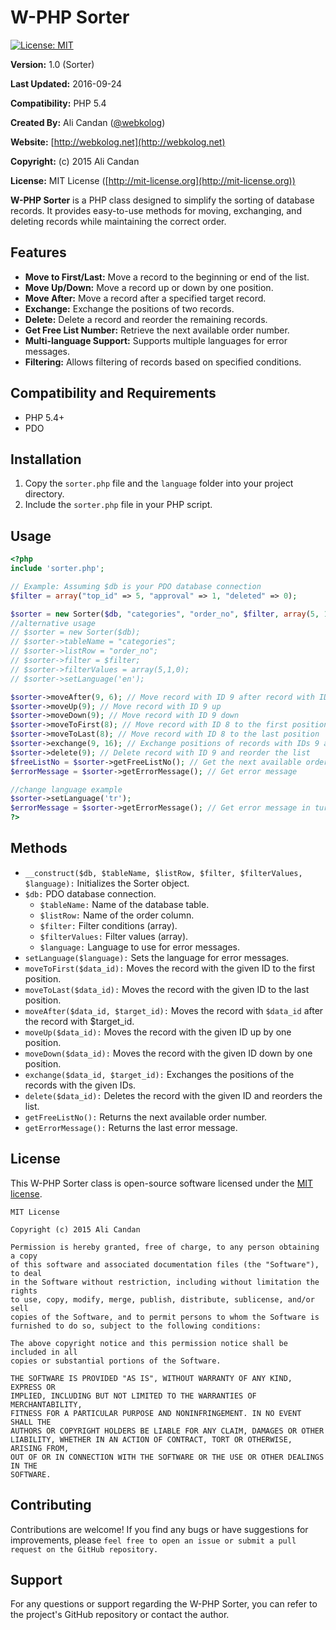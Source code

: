 # W-PHP Sorter

[![License: MIT](https://img.shields.io/badge/License-MIT-yellow.svg)](https://opensource.org/licenses/MIT)

**Version:** 1.0 (Sorter)

**Last Updated:** 2016-09-24

**Compatibility:** PHP 5.4

**Created By:** Ali Candan ([@webkolog](https://github.com/webkolog))

**Website:** [http://webkolog.net](http://webkolog.net)

**Copyright:** (c) 2015 Ali Candan

**License:** MIT License ([http://mit-license.org](http://mit-license.org))

**W-PHP Sorter** is a PHP class designed to simplify the sorting of database records. It provides easy-to-use methods for moving, exchanging, and deleting records while maintaining the correct order.

## Features

* **Move to First/Last:** Move a record to the beginning or end of the list.
* **Move Up/Down:** Move a record up or down by one position.
* **Move After:** Move a record after a specified target record.
* **Exchange:** Exchange the positions of two records.
* **Delete:** Delete a record and reorder the remaining records.
* **Get Free List Number:** Retrieve the next available order number.
* **Multi-language Support:** Supports multiple languages for error messages.
* **Filtering:** Allows filtering of records based on specified conditions.

## Compatibility and Requirements

* PHP 5.4+
* PDO

## Installation

1.  Copy the `sorter.php` file and the `language` folder into your project directory.
2.  Include the `sorter.php` file in your PHP script.

## Usage

```php
<?php
include 'sorter.php';

// Example: Assuming $db is your PDO database connection
$filter = array("top_id" => 5, "approval" => 1, "deleted" => 0);

$sorter = new Sorter($db, "categories", "order_no", $filter, array(5, 1, 0), 'en'); // 'en' for english language
//alternative usage
// $sorter = new Sorter($db);
// $sorter->tableName = "categories";
// $sorter->listRow = "order_no";
// $sorter->filter = $filter;
// $sorter->filterValues = array(5,1,0);
// $sorter->setLanguage('en');

$sorter->moveAfter(9, 6); // Move record with ID 9 after record with ID 6
$sorter->moveUp(9); // Move record with ID 9 up
$sorter->moveDown(9); // Move record with ID 9 down
$sorter->moveToFirst(8); // Move record with ID 8 to the first position
$sorter->moveToLast(8); // Move record with ID 8 to the last position
$sorter->exchange(9, 16); // Exchange positions of records with IDs 9 and 16
$sorter->delete(9); // Delete record with ID 9 and reorder the list
$freeListNo = $sorter->getFreeListNo(); // Get the next available order number
$errorMessage = $sorter->getErrorMessage(); // Get error message

//change language example
$sorter->setLanguage('tr');
$errorMessage = $sorter->getErrorMessage(); // Get error message in turkish
?>
```

## Methods
- `__construct($db, $tableName, $listRow, $filter, $filterValues, $language):` Initializes the Sorter object.
- `$db:` PDO database connection.
  - `$tableName:` Name of the database table.
  - `$listRow:` Name of the order column.
  - `$filter:` Filter conditions (array).
  - `$filterValues:` Filter values (array).
  - `$language:` Language to use for error messages.
- `setLanguage($language):` Sets the language for error messages.
- `moveToFirst($data_id):` Moves the record with the given ID to the first position.
- `moveToLast($data_id):` Moves the record with the given ID to the last position.
- `moveAfter($data_id, $target_id):` Moves the record with `$data_id` after the record with $target_id.
- `moveUp($data_id):` Moves the record with the given ID up by one position.
- `moveDown($data_id):` Moves the record with the given ID down by one position.
- `exchange($data_id, $target_id):` Exchanges the positions of the records with the given IDs.
- `delete($data_id):` Deletes the record with the given ID and reorders the list.
- `getFreeListNo():` Returns the next available order number.
- `getErrorMessage():` Returns the last error message.

## License
This W-PHP Sorter class is open-source software licensed under the [MIT license](https://mit-license.org/).
```
MIT License

Copyright (c) 2015 Ali Candan

Permission is hereby granted, free of charge, to any person obtaining a copy
of this software and associated documentation files (the "Software"), to deal
in the Software without restriction, including without limitation the rights
to use, copy, modify, merge, publish, distribute, sublicense, and/or sell
copies of the Software, and to permit persons to whom the Software is
furnished to do so, subject to the following conditions:

The above copyright notice and this permission notice shall be included in all
copies or substantial portions of the Software.

THE SOFTWARE IS PROVIDED "AS IS", WITHOUT WARRANTY OF ANY KIND, EXPRESS OR
IMPLIED, INCLUDING BUT NOT LIMITED TO THE WARRANTIES OF MERCHANTABILITY,
FITNESS FOR A PARTICULAR PURPOSE AND NONINFRINGEMENT. IN NO EVENT SHALL THE
AUTHORS OR COPYRIGHT HOLDERS BE LIABLE FOR ANY CLAIM, DAMAGES OR OTHER
LIABILITY, WHETHER IN AN ACTION OF CONTRACT, TORT OR OTHERWISE, ARISING FROM,
OUT OF OR IN CONNECTION WITH THE SOFTWARE OR THE USE OR OTHER DEALINGS IN THE
SOFTWARE.
```

## Contributing
Contributions are welcome! If you find any bugs or have suggestions for improvements, please `feel free to open an issue or submit a pull request on the GitHub repository.`

## Support
For any questions or support regarding the W-PHP Sorter, you can refer to the project's GitHub repository or contact the author.


